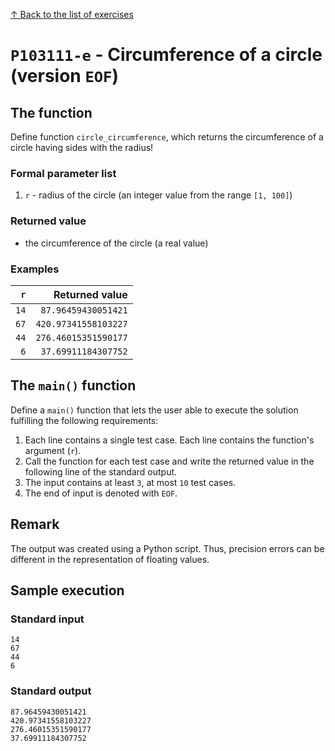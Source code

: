 
[↑ Back to the list of exercises](./README.md)

# `P103111-e` - Circumference of a circle (version `EOF`)

## The function

Define function `circle_circumference`, which returns the circumference of a circle having sides with the radius!

### Formal parameter list

1. `r` - radius of the circle (an integer value from the range `[1, 100]`)

### Returned value

* the circumference of the circle (a real value)

### Examples

| `r` | Returned value | 
| ---: | --: | 
| `14` | `87.96459430051421` | 
| `67` | `420.97341558103227` | 
| `44` | `276.46015351590177` | 
| `6` | `37.69911184307752` | 

## The `main()` function

Define a `main()` function that lets the user able to execute the solution fulfilling the following requirements:

1. Each line contains a single test case. Each line contains the function's argument (`r`).
1. Call the function for each test case and write the returned value in the following line of the standard output.
1. The input contains at least `3`, at most `10` test cases.
1. The end of input is denoted with `EOF`.

## Remark
The output was created using a Python script. Thus, precision errors can be different in the representation of floating values.


## Sample execution

### Standard input

```
14
67
44
6
```

### Standard output

```
87.96459430051421
420.97341558103227
276.46015351590177
37.69911184307752
```
